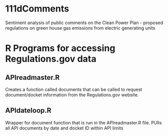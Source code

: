 # 111dComments
Sentiment analysis of public comments on the Clean Power Plan - proposed regulations on green house gas emissions from electric generating units

# R Programs for accessing Regulations.gov data
## APIreadmaster.R 
Creates a function called documents that can be called to request document/docket information from the Regulations.gov website.  

## APIdateloop.R
Wrapper for document function that is run in the APIreadmaster.R file.  PUlls all API documents by date and docket ID within API limits


